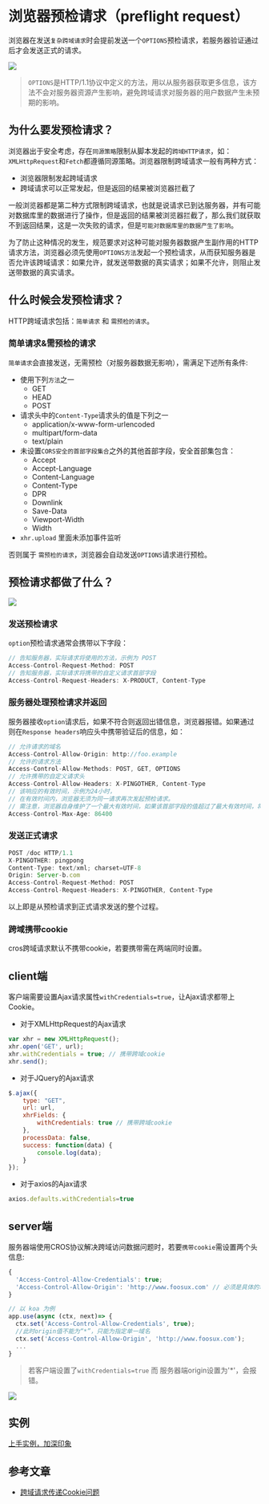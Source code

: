 # 浏览器预检请求（preflight request）

<!-- toc -->

浏览器在发送`复杂跨域请求`时会提前发送一个`OPTIONS`预检请求，若服务器验证通过后才会发送正式的请求。

![](https://ws3.sinaimg.cn/large/006tKfTcly1g05s5mj1sxj31c00twjyr.jpg)

> `OPTIONS`是HTTP/1.1协议中定义的方法，用以从服务器获取更多信息，该方法不会对服务器资源产生影响，避免跨域请求对服务器的用户数据产生未预期的影响。

## 为什么要发预检请求？

浏览器出于安全考虑，存在`同源策略`限制从脚本发起的`跨域HTTP请求`，如：`XMLHttpRequest`和`Fetch`都遵循同源策略。浏览器限制跨域请求一般有两种方式：

- 浏览器限制发起跨域请求
- 跨域请求可以正常发起，但是返回的结果被浏览器拦截了

一般浏览器都是第二种方式限制跨域请求，也就是说请求已到达服务器，并有可能对数据库里的数据进行了操作，但是返回的结果被浏览器拦截了，那么我们就获取不到返回结果，这是一次失败的请求，但是`可能对数据库里的数据产生了影响`。

为了防止这种情况的发生，规范要求对这种可能对服务器数据产生副作用的HTTP请求方法，浏览器必须先使用`OPTIONS方法`发起一个预检请求，从而获知服务器是否允许该跨域请求：如果允许，就发送带数据的真实请求；如果不允许，则阻止发送带数据的真实请求。

## 什么时候会发预检请求？

HTTP跨域请求包括：`简单请求` 和 `需预检的请求`。

### 简单请求&需预检的请求

`简单请求`会直接发送，无需预检（对服务器数据无影响），需满足下述所有条件:

- 使用下列`方法`之一
  - GET
  - HEAD
  - POST
- 请求头中的`Content-Type`请求头的值是下列之一
  - application/x-www-form-urlencoded
  - multipart/form-data
  - text/plain
- 未设置`CORS安全的首部字段集合`之外的其他首部字段，安全首部集包含：
  - Accept
  - Accept-Language
  - Content-Language
  - Content-Type
  - DPR
  - Downlink
  - Save-Data
  - Viewport-Width
  - Width
- `xhr.upload` 里面未添加事件监听

否则属于 `需预检的请求`，浏览器会自动发送`OPTIONS`请求进行预检。

## 预检请求都做了什么？

![](https://ws1.sinaimg.cn/large/006tNc79ly1g03q01pal9j30so0qu477.jpg)

### 发送预检请求

`option`预检请求通常会携带以下字段：

```js
// 告知服务器，实际请求将使用的方法，示例为 POST
Access-Control-Request-Method: POST  
// 告知服务器，实际请求将携带的自定义请求首部字段
Access-Control-Request-Headers: X-PRODUCT, Content-Type
```

### 服务器处理预检请求并返回

服务器接收`option`请求后，如果不符合则返回出错信息，浏览器报错。如果通过则在`Response headers`响应头中携带验证后的信息，如：

```js
// 允许请求的域名
Access-Control-Allow-Origin: http://foo.example
// 允许的请求方法
Access-Control-Allow-Methods: POST, GET, OPTIONS
// 允许携带的自定义请求头
Access-Control-Allow-Headers: X-PINGOTHER, Content-Type
// 该响应的有效时间，示例为24小时，
// 在有效时间内，浏览器无须为同一请求再次发起预检请求。
// 需注意，浏览器自身维护了一个最大有效时间，如果该首部字段的值超过了最大有效时间，将不会生效。
Access-Control-Max-Age: 86400
```

### 发送正式请求

```js
POST /doc HTTP/1.1
X-PINGOTHER: pingpong
Content-Type: text/xml; charset=UTF-8
Origin: Server-b.com
Access-Control-Request-Method: POST
Access-Control-Request-Headers: X-PINGOTHER, Content-Type
```

以上即是从预检请求到正式请求发送的整个过程。

### 跨域携带cookie

cros跨域请求默认不携带cookie，若要携带需在两端同时设置。

## client端

客户端需要设置Ajax请求属性`withCredentials=true`，让Ajax请求都带上Cookie。

- 对于XMLHttpRequest的Ajax请求

```js
var xhr = new XMLHttpRequest();
xhr.open('GET', url);
xhr.withCredentials = true; // 携带跨域cookie
xhr.send();
```

- 对于JQuery的Ajax请求

```js
$.ajax({
    type: "GET",
    url: url,
    xhrFields: {
        withCredentials: true // 携带跨域cookie
    },
    processData: false,
    success: function(data) {
        console.log(data);  
    }
});
```

- 对于axios的Ajax请求

```js
axios.defaults.withCredentials=true
```

## server端

服务器端使用CROS协议解决跨域访问数据问题时，若要`携带cookie`需设置两个头信息:

```js
{
  'Access-Control-Allow-Credentials': true;
  'Access-Control-Allow-Origin': 'http://www.foosux.com' // 必须是具体的域名
}

// 以 koa 为例
app.use(async (ctx, next)=> {
  ctx.set('Access-Control-Allow-Credentials', true);
  //此时origin值不能为“*”，只能为指定单一域名
  ctx.set('Access-Control-Allow-Origin', 'http://www.foosux.com');
  ...
}
```

> 若客户端设置了`withCredentials=true` 而 服务器端origin设置为'*'，会报错。

![](https://ws2.sinaimg.cn/large/006tNc79ly1g04zb1ikkej31c403ywgh.jpg)

## 实例

[上手实例，加深印象](https://github.com/Foosux/preflight-request-demo)

## 参考文章

- [跨域请求传递Cookie问题](https://www.cnblogs.com/nuccch/p/7875189.html)
